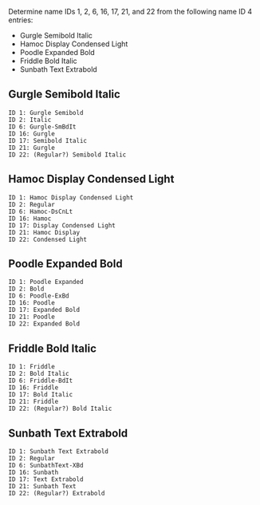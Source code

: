 Determine name IDs 1, 2, 6, 16, 17, 21, and 22 from the following name ID 4 entries:

- Gurgle Semibold Italic
- Hamoc Display Condensed Light
- Poodle Expanded Bold
- Friddle Bold Italic
- Sunbath Text Extrabold


## Gurgle Semibold Italic

```
ID 1: Gurgle Semibold
ID 2: Italic
ID 6: Gurgle-SmBdIt
ID 16: Gurgle
ID 17: Semibold Italic
ID 21: Gurgle
ID 22: (Regular?) Semibold Italic
```

## Hamoc Display Condensed Light

```
ID 1: Hamoc Display Condensed Light
ID 2: Regular
ID 6: Hamoc-DsCnLt
ID 16: Hamoc
ID 17: Display Condensed Light
ID 21: Hamoc Display
ID 22: Condensed Light
```

## Poodle Expanded Bold

```
ID 1: Poodle Expanded
ID 2: Bold
ID 6: Poodle-ExBd
ID 16: Poodle
ID 17: Expanded Bold
ID 21: Poodle
ID 22: Expanded Bold
```

## Friddle Bold Italic

```
ID 1: Friddle
ID 2: Bold Italic
ID 6: Friddle-BdIt
ID 16: Friddle
ID 17: Bold Italic
ID 21: Friddle
ID 22: (Regular?) Bold Italic
```

## Sunbath Text Extrabold

```
ID 1: Sunbath Text Extrabold
ID 2: Regular
ID 6: SunbathText-XBd
ID 16: Sunbath
ID 17: Text Extrabold
ID 21: Sunbath Text
ID 22: (Regular?) Extrabold
```
